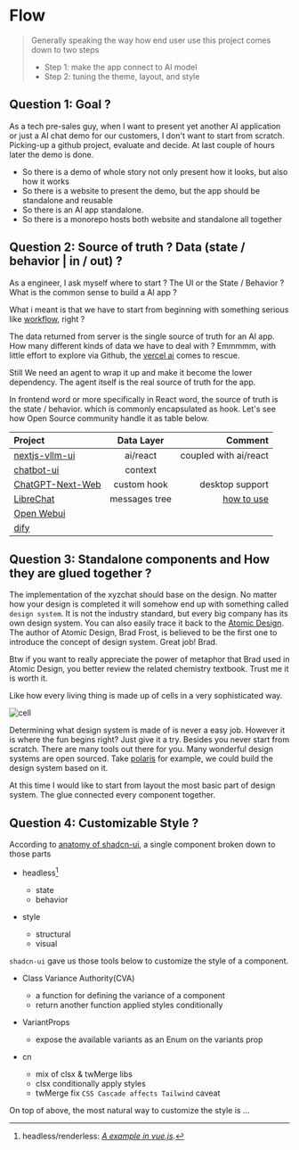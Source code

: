 # Flow

> Generally speaking the way how end user use this project comes down to two steps
>
> - Step 1: make the app connect to AI model
> - Step 2: tuning the theme, layout, and style

## Question 1: Goal ?

As a tech pre-sales guy, when I want to present yet another AI application or just a AI chat demo for our customers, I don't want to start from scratch. Picking-up a github project, evaluate and decide. At last couple of hours later the demo is done.

- So there is a demo of whole story not only present how it looks, but also how it works
- So there is a website to present the demo, but the app should be standalone and reusable
- So there is an AI app standalone.
- So there is a monorepo hosts both website and standalone all together

## Question 2: Source of truth ? Data (state / behavior | in / out) ?

As a engineer, I ask myself where to start ? The UI or the State / Behavior ? What is the common sense to build a AI app ?

What i meant is that we have to start from beginning with something serious like [workflow](https://github.com/open-webui/open-webui/blob/main/docs/README.md), right ?

The data returned from server is the single source of truth for an AI app. How many different kinds of data we have to deal with ? Emmmmm, with little effort to explore via Github, the [vercel ai](https://sdk.vercel.ai/docs/introduction) comes to rescue.

Still We need an agent to wrap it up and make it become the lower dependency. The agent itself is the real source of truth for the app.

In frontend word or more specifically in React word, the source of truth is the state / behavior. which is commonly encapsulated as hook. Let's see how Open Source community handle it as table below.

| Project              | Data Layer | Comment |
| :---------------- | :------: | ----: |
| [nextjs-vllm-ui](https://github.com/yoziru/nextjs-vllm-ui)       |   ai/react   | coupled with ai/react |
| [chatbot-ui](https://github.com/mckaywrigley/chatbot-ui)       |   context   |  |
| [ChatGPT-Next-Web](https://github.com/ChatGPTNextWeb/ChatGPT-Next-Web)       |  custom hook    | desktop support |
| [LibreChat](https://github.com/danny-avila/LibreChat)       |    messages tree  | [how to use](https://www.librechat.ai/docs/local/npm) |
| [Open Webui]()       |     |  |
| [dify]()       |     |  |

## Question 3: Standalone components and How they are glued together ?

The implementation of the xyzchat should base on the design.  No matter how your design is completed it will somehow end up with something called `design system`. It is not the industry standard, but every big company has its own design system. You can also easily trace it back to the [Atomic Design](https://atomicdesign.bradfrost.com/table-of-contents/). The author of Atomic Design, Brad Frost, is believed to be the first one to introduce the concept of design system. Great job! Brad.

Btw if you want to really appreciate the power of metaphor that Brad used in Atomic Design, you better review the related chemistry textbook. Trust me it is worth it.

Like how every living thing is made up of cells in a very sophisticated way.

![cell](https://cdn.britannica.com/03/114903-050-502CFE8D/Cutaway-drawing-cell.jpg)

Determining what design system is made of is never a easy job. However it is where the fun begins right?  Just give it a try. Besides you never start from scratch. There are many tools out there for you. Many wonderful design systems are open sourced. Take [polaris](https://polaris.shopify.com/getting-started) for example, we could build the design system based on it.

At this time I would like to start from layout the most basic part of design system. The glue connected every component together.

## Question 4: Customizable Style ?

According to [anatomy of shadcn-ui](https://manupa.dev/blog/anatomy-of-shadcn-ui), a single component broken down to those parts

- headless[^headless/renderless]
  - state
  - behavior

- style
  - structural
  - visual

`shadcn-ui` gave us those tools below to customize the style of a component.

- Class Variance Authority(CVA)
  - a function for defining the variance of a component
  - return another function applied styles conditionally

- VariantProps
  - expose the available variants as an Enum on the variants prop

- cn
  - mix of clsx & twMerge libs
  - clsx
    conditionally apply styles
  - twMerge
    fix `CSS Cascade affects Tailwind` caveat

On top of above, the most natural way to customize the style is ...

[^headless/renderless]: headless/renderless:
    [*A example in vue.js*](https://codesandbox.io/p/sandbox/renderless-02-component-different-layout-8o2n2?file=%2Fsrc%2FApp.vue).
